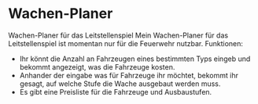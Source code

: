 # Wachen-Planer
Wachen-Planer für das Leitstellenspiel
Mein Wachen-Planer für das Leitstellenspiel ist momentan nur für die Feuerwehr nutzbar.
Funktionen:

- Ihr könnt die Anzahl an Fahrzeugen eines bestimmten Typs eingeb und bekommt angezeigt, was die Fahrzeuge kosten.
- Anhander der eingabe was für Fahrzeuge ihr möchtet, bekommt ihr gesagt, auf welche Stufe die Wache ausgebaut werden muss.
- Es gibt eine Preisliste für die Fahrzeuge und Ausbaustufen.
